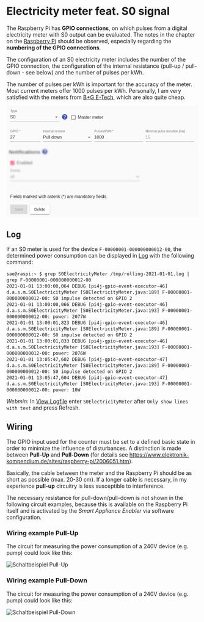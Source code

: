 # Electricity meter feat. S0 signal

The Raspberry Pi has **GPIO connections**, on which pulses from a digital electricity meter with S0 output can be evaluated. The notes in the chapter on the [Raspberry Pi](Raspberry_EN.md) should be observed, especially regarding the **numbering of the GPIO connections**.

The configuration of an S0 electricity meter includes the number of the GPIO connection, the configuration of the internal resistance (pull-up / pull-down - see below) and the number of pulses per kWh.

The number of pulses per kWh is important for the accuracy of the meter. Most current meters offer 1000 pulses per kWh. Personally, I am very satisfied with the meters from [B+G E-Tech](http://www.bg-etech.de/), which are also quite cheap.

![S0 Meter](../pics/fe/S0Meter_EN.png)

## Log
If an S0 meter is used for the device `F-00000001-000000000012-00`, the determined power consumption can be displayed in [Log](Logging_EN.md) with the following command:

```console
sae@raspi:~ $ grep S0ElectricityMeter /tmp/rolling-2021-01-01.log | grep F-00000001-000000000012-00
2021-01-01 13:00:00,064 DEBUG [pi4j-gpio-event-executor-46] d.a.s.m.S0ElectricityMeter [S0ElectricityMeter.java:189] F-00000001-000000000012-00: S0 impulse detected on GPIO 2
2021-01-01 13:00:00,066 DEBUG [pi4j-gpio-event-executor-46] d.a.s.m.S0ElectricityMeter [S0ElectricityMeter.java:193] F-00000001-000000000012-00: power: 2077W
2021-01-01 13:00:01,823 DEBUG [pi4j-gpio-event-executor-46] d.a.s.m.S0ElectricityMeter [S0ElectricityMeter.java:189] F-00000001-000000000012-00: S0 impulse detected on GPIO 2
2021-01-01 13:00:01,833 DEBUG [pi4j-gpio-event-executor-46] d.a.s.m.S0ElectricityMeter [S0ElectricityMeter.java:193] F-00000001-000000000012-00: power: 2076W
2021-01-01 13:05:47,602 DEBUG [pi4j-gpio-event-executor-47] d.a.s.m.S0ElectricityMeter [S0ElectricityMeter.java:189] F-00000001-000000000012-00: S0 impulse detected on GPIO 2
2021-01-01 13:05:47,604 DEBUG [pi4j-gpio-event-executor-47] d.a.s.m.S0ElectricityMeter [S0ElectricityMeter.java:193] F-00000001-000000000012-00: power: 10W
```

*Webmin*: In [View Logfile](Logging_EN.md#user-content-webmin-logs) enter `S0ElectricityMeter` after `Only show lines with text` and press Refresh.

## Wiring
The GPIO input used for the counter must be set to a defined basic state in order to minimize the influence of disturbances. A distinction is made between **Pull-Up** and **Pull-Down** (for details see https://www.elektronik-kompendium.de/sites/raspberry-pi/2006051.htm).

Basically, the cable between the meter and the Raspberry Pi should be as short as possible (max. 20-30 cm). If a longer cable is necessary, in my experience **pull-up** circuitry is less susceptible to interference.

The necessary resistance for pull-down/pull-down is not shown in the following circuit examples, because this is available on the Raspberry Pi itself and is activated by the *Smart Appliance Enabler* via software configuration.

### Wiring example Pull-Up
The circuit for measuring the power consumption of a 240V device (e.g. pump) could look like this:

![Schaltbeispiel Pull-Up](../pics/SchaltungS0ZaehlerPullUp.png)

### Wiring example Pull-Down
The circuit for measuring the power consumption of a 240V device (e.g. pump) could look like this:

![Schaltbeispiel Pull-Down](../pics/SchaltungS0ZaehlerPullDown.jpg)
